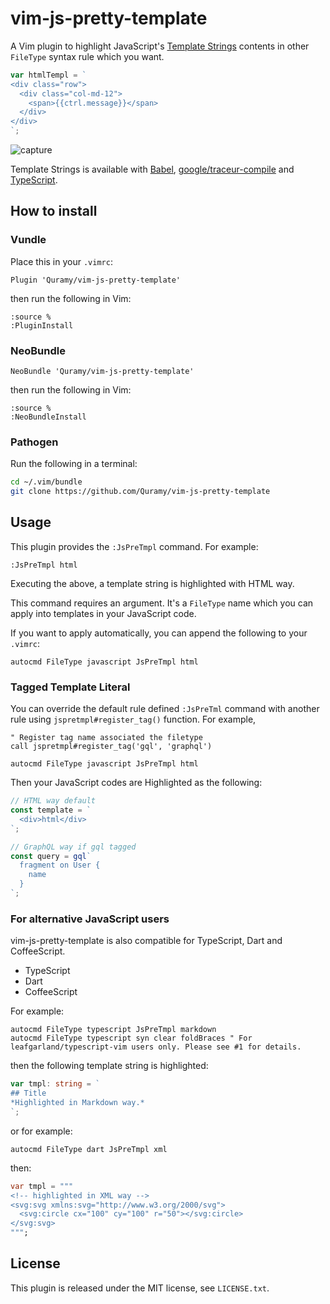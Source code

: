 # vim-js-pretty-template

A Vim plugin to highlight JavaScript's [Template Strings](http://tc39wiki.calculist.org/es6/template-strings/) contents in other `FileType` syntax rule which you want.

```js
var htmlTempl = `
<div class="row">
  <div class="col-md-12">
    <span>{{ctrl.message}}</span>
  </div>
</div>
`;
```

![capture](screencast01.gif)

Template Strings is available with [Babel](https://babeljs.io/), [google/traceur-compile](https://github.com/google/traceur-compiler) and [TypeScript](http://www.typescriptlang.org/).

## How to install 

### Vundle

Place this in your `.vimrc`:

```vim
Plugin 'Quramy/vim-js-pretty-template'
```

then run the following in Vim:

```vim
:source %
:PluginInstall
```

### NeoBundle

```vim
NeoBundle 'Quramy/vim-js-pretty-template'
```

then run the following in Vim:

```vim
:source %
:NeoBundleInstall
```

### Pathogen
Run the following in a terminal:

```sh
cd ~/.vim/bundle
git clone https://github.com/Quramy/vim-js-pretty-template
```

## Usage

This plugin provides the `:JsPreTmpl` command.  For example:

```vim
:JsPreTmpl html
```

Executing the above, a template string is highlighted with HTML way.

This command requires an argument. It's a `FileType` name which you can apply into templates in your JavaScript code.

If you want to apply automatically, you can append the following to your `.vimrc`:

```vim
autocmd FileType javascript JsPreTmpl html
```

### Tagged Template Literal
You can override the default rule defined `:JsPreTml` command with another rule using `jspretmpl#register_tag()` function. For example,

```vim
" Register tag name associated the filetype
call jspretmpl#register_tag('gql', 'graphql')

autocmd FileType javascript JsPreTmpl html
```

Then your JavaScript codes are Highlighted as the following:

```javascript
// HTML way default
const template = `
  <div>html</div>
`;

// GraphQL way if gql tagged
const query = gql`
  fragment on User {
    name
  }
`;
```

### For alternative JavaScript users

vim-js-pretty-template is also compatible for TypeScript, Dart and CoffeeScript.

* TypeScript
* Dart
* CoffeeScript

For example:

```vim
autocmd FileType typescript JsPreTmpl markdown
autocmd FileType typescript syn clear foldBraces " For leafgarland/typescript-vim users only. Please see #1 for details.
```

then the following template string is highlighted:

```typescript
var tmpl: string = `
## Title
*Highlighted in Markdown way.*
`;
```

or for example:

```vim
autocmd FileType dart JsPreTmpl xml
```

then: 

```dart
var tmpl = """
<!-- highlighted in XML way -->
<svg:svg xmlns:svg="http://www.w3.org/2000/svg">
  <svg:circle cx="100" cy="100" r="50"></svg:circle>
</svg:svg>
""";
```

## License
This plugin is released under the MIT license, see `LICENSE.txt`.

